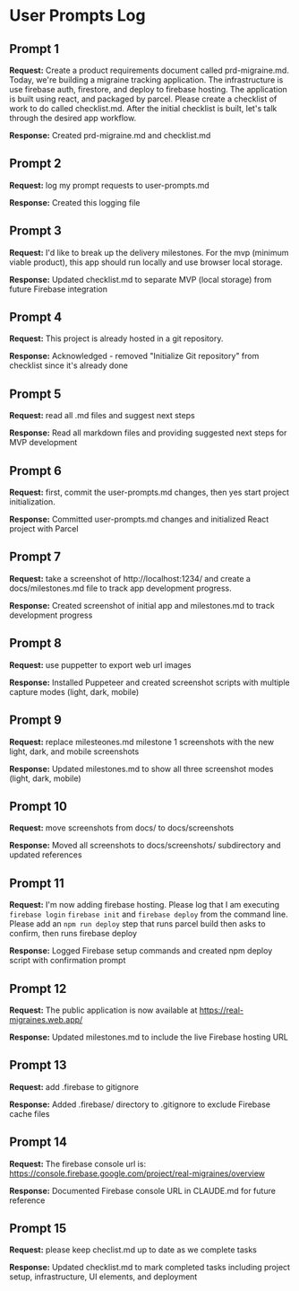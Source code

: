 # User Prompts Log

## Prompt 1
**Request:** Create a product requirements document called prd-migraine.md. Today, we're building a migraine tracking application. The infrastructure is use firebase auth, firestore, and deploy to firebase hosting. The application is built using react, and packaged by parcel. Please create a checklist of work to do called checklist.md. After the initial checklist is built, let's talk through the desired app workflow.

**Response:** Created prd-migraine.md and checklist.md

## Prompt 2
**Request:** log my prompt requests to user-prompts.md

**Response:** Created this logging file

## Prompt 3
**Request:** I'd like to break up the delivery milestones. For the mvp (minimum viable product), this app should run locally and use browser local storage.

**Response:** Updated checklist.md to separate MVP (local storage) from future Firebase integration

## Prompt 4
**Request:** This project is already hosted in a git repository.

**Response:** Acknowledged - removed "Initialize Git repository" from checklist since it's already done

## Prompt 5
**Request:** read all .md files and suggest next steps

**Response:** Read all markdown files and providing suggested next steps for MVP development

## Prompt 6
**Request:** first, commit the user-prompts.md changes, then yes start project initialization.

**Response:** Committed user-prompts.md changes and initialized React project with Parcel

## Prompt 7
**Request:** take a screenshot of http://localhost:1234/ and create a docs/milestones.md file to track app development progress.

**Response:** Created screenshot of initial app and milestones.md to track development progress

## Prompt 8
**Request:** use puppetter to export web url images

**Response:** Installed Puppeteer and created screenshot scripts with multiple capture modes (light, dark, mobile)

## Prompt 9
**Request:** replace milesteones.md milestone 1 screenshots with the new light, dark, and mobile screenshots

**Response:** Updated milestones.md to show all three screenshot modes (light, dark, mobile)

## Prompt 10
**Request:** move screenshots from docs/ to docs/screenshots

**Response:** Moved all screenshots to docs/screenshots/ subdirectory and updated references

## Prompt 11
**Request:** I'm now adding firebase hosting. Please log that I am executing `firebase login` `firebase init` and `firebase deploy` from the command line. Please add an `npm run deploy` step that runs parcel build then asks to confirm, then runs firebase deploy

**Response:** Logged Firebase setup commands and created npm deploy script with confirmation prompt

## Prompt 12
**Request:** The public application is now available at https://real-migraines.web.app/

**Response:** Updated milestones.md to include the live Firebase hosting URL

## Prompt 13
**Request:** add .firebase to gitignore

**Response:** Added .firebase/ directory to .gitignore to exclude Firebase cache files

## Prompt 14
**Request:** The firebase console url is: https://console.firebase.google.com/project/real-migraines/overview

**Response:** Documented Firebase console URL in CLAUDE.md for future reference

## Prompt 15
**Request:** please keep checlist.md up to date as we complete tasks

**Response:** Updated checklist.md to mark completed tasks including project setup, infrastructure, UI elements, and deployment